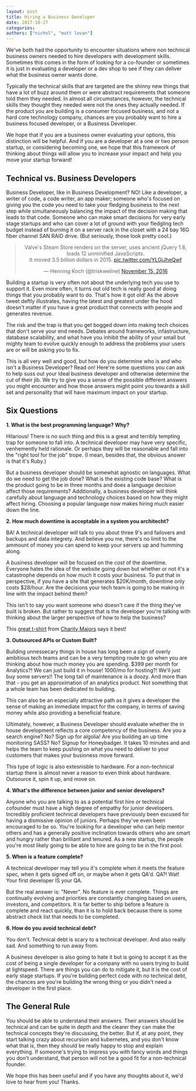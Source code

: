 ```yaml
---
layout: post
title: Hiring a Business Developer
date: 2017-10-27
categories: 
authors: ["nichol", "matt lovan"]
---
```


We've both had the opportunity to encounter situations where non technical business owners needed to hire developers with development skills.  Sometimes this comes in the form of looking for a co-founder or sometimes it is just in evaluating a developer or a dev shop to see if they can deliver what the business owner wants done.  

Typically the technical skills that are targeted are the shinny new things that have a lot of buzz around them or were abstract requirements that someone told them they needed.  In almost all circumstances, however, the technical skills they thought they needed were not the ones they actually needed.  If the product you are building is a consumer focused business, and not a hard core technology company, chances are you probably want to hire a business focused developer, or a Business Developer.

We hope that if you are a business owner evaluating your options, this distinction will be helpful.  And if you are a developer at a one or two person startup, or considering becoming one, we hope that this framework of thinking about things will allow you to increase your impact and help you move your startup forward!

## Technical vs. Business Developers

Business Developer, like in Business Development?  NO!  Like a developer, a writer of code, a code writer, an app maker; someone who's focused on giving you the code you need to take your fledging business to the next step while simultaneously balancing the impact of the decision making that leads to that code.  Someone who can make smart decisions for very early stage startups and who can cover a lot of ground with your fledgling tech budget instead of burning it on a server rack in the closet with a 24 bay 16G fiber channel SAN RAID drive.  (But seriously, those look pretty cool.)

<center><blockquote class="twitter-tweet" data-lang="en"><p lang="en" dir="ltr">Valve&#39;s Steam Store renders on the server, uses ancient jQuery 1.8, loads 12 unminified JavaScripts.<br>It moved 3.5 billion dollars in 2015. <a href="https://t.co/YLGjJheQwf">pic.twitter.com/YLGjJheQwf</a></p>&mdash; Henning Koch (@triskweline) <a href="https://twitter.com/triskweline/status/798443082740023296?ref_src=twsrc%5Etfw">November 15, 2016</a></blockquote>
<script async src="//platform.twitter.com/widgets.js" charset="utf-8"></script></center>

Building a startup is very often not about the underlying tech you use to support it.  Even more often, it turns out old tech is really good at doing things that you probably want to do.  That's how it got old!  As the above tweet deftly illustrates, having the latest and greatest under the hood doesn't matter if you have a great product that connects with people and generates revenue.

The risk and the trap is that you get bogged down into making tech choices that don't serve your end needs.  Debates around frameworks, infastructure, database scalability, and what have you inhibit the ability of your small but mighty team to evolve quickly enough to address the problems your users are or will be asking you to fix.

This is all very well and good, but how do you determine who is and who isn't a Business Developer?  Read on!  Here're some questions you can ask to help suss out your ideal business developer and otherwise determine the cut of their jib.  We try to give you a sense of the possible different answers you might encounter and how those answers might point you towards a skill set and personality that will have maximum impact on your startup.

## Six Questions

**1. What is the best programming language?  Why?**  

Hilarious!  There is no such thing and this is a great and terribly tempting trap for someone to fall into.  A technical developer may have very specific, venhemently held rationale.  Or perhaps they will be reasonable and fall into the "right tool for the job" trope.  (I mean, besides that, the obvious answer is that it's Ruby.)  

But a business developer should be somewhat agnostic on languages.  What do we need to get the job done?  What is the existing code base?  What is the product going to be in three months and does a language decision affect those requirements?  Additionally, a business developer will think carefully about language and technology choices based on how they might affect hiring.  Choosing a popular language now makes hiring much easier down the line.  

**2. How much downtime is acceptable in a system you architecht?**  

BA!  A technical developer will talk to you about three 9's and failovers and backups and data integrety.  And believe you me, there's no limit to the ammount of money you can spend to keep your servers up and humming along.

A business developer will be focused on the *cost* of the downtime.  Everyone hates the idea of the website going down but whether or not it's a catastrophe depends on how much it costs your business.  To put that in perspective, if you have a site that generates $20K/month, downtime only costs $28/hour.  Are the decisions your tech team is going to be making in line with the impact behind them?

This isn't to say you want someone who doesn't care if the thing they've built is broken.  But rather to suggest that is the developer you're talking with thinking about the larger perspective of how to help the business?

This [great t-shirt](https://www.zazzle.com/nines_dont_matter_t_shirt-235118578582589495) from [Charity Majors](https://twitter.com/mipsytipsy) says it best!

**3. Outsourced APIs or Custom Built?**  

Building unnessecary things in house has long been a sign of overly ambitious tech teams and can be a very tempting route to go when you are thinking about how much money you are spending.  $399 per month for Analytics?!  We can just build it in house!  1000/mo for hosting?!  We'll just buy some servers!!  The long tail of maintenance is a doozy.  And more than that - you get an approximation of an analytics product.  Not something that a whole team has been dedicated to building.  

This can also be an especially attractive path as it gives a developer the sense of making an immediate impact for the company, in terms of saving money while also providing a beneficial feature.

Ultimately, however, a Business Developer should evaluate whether the in house development reflects a core competency of the business.  Are you a search engine?  No?  Sign up for algolia!  Are you building an up time monitoring SASS?  No?  Signup for Honeybadger.  It takes 10 minutes and and helps the team to keep pushing on what you need to deliver to your customers that makes your busioness move forward.

This type of logic is also extesnisble to hardware.  For a non-technical startup there is almost never a reason to even think about hardware.  Outsource it, spin it up, and move on.

**4. What's the difference between junior and senior developers?**  

Anyone who you are talking to as a potential first hire or technical cofounder must have a high degree of empathy for junior developers.  Incredibly proficient technical developers have previously been excused for having a dismissive opinion of juniors.  Perhaps they've even been encouraged to be so.  You're looking for a developer who can help mentor others and has a generally positive inclination towards others who are smart and hungry rather than brilliant and tenured.  As a new startup, the people you're most likely going to be able to hire are going to be in the first pool.

**5. When is a feature complete?**  

A technical developer may tell you it's complete when it meets the feature spec, when it gets signed off on, or maybe when it gets QA'd.  QA?!  Wat!  Your first developer IS your QA.

But the real answer is: "Never".  No feature is ever complete.  Things are continually evolving and priorities are constantly changing based on users, investors, and competitors.  It is far better to ship before a feature is complete and react quickly, than it is to hold back because there is some abstract check list that needs to be completed.

**6. How do you avoid technical debt?**  

You don't.  Technical debt is scary to a technical developer.  And also really sad.  And something to run away from.  

A business developer is also going to hate it but is going to accept it as the cost of being a single developer for a company with no users trying to build at lightspeed.  There are things you can do to mitigate it, but it is the cost of early stage startups.  If you're building perfect code with no technical debt, the chances are you're building the wrong thing or you didn't need a developer in the first place.

##  The General Rule

You should be able to understand their answers.  Their answers should be technical and can be quite in depth and the clearer they can make the technical concepts they're discussing, the better.  But if, at any point, they start talking crazy about recursion and kubernetes, and you don't know what that is, then they should be really happy to stop and explain everything.  If someone's trying to impress you with fancy words and things you don't understand, that person will not be a good fit for a non-technical founder.  

We hope this has been useful and if you have any thoughts about it, we'd love to hear from you!  Thanks.



